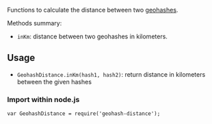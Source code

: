 Functions to calculate the distance between two [geohashes](http://en.wikipedia.org/wiki/Geohash).

Methods summary:

- `inKm`: distance between two geohashes in kilometers.

Usage
-----


- `GeohashDistance.inKm(hash1, hash2)`: return distance in kilometers between the given hashes

### Import within node.js

    var GeohashDistance = require('geohash-distance');
